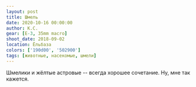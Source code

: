 ```yaml
---
layout: post
title: Шмель
date: 2020-10-16 00:00:00
author: К.С.
gear: [E-3, 35mm macro]
shoot_date: 2018-09-02
location: Ёльбаза
colors: ['190d00', '502900']
tags: [животные, насекомые, шмели]
---
```

Шмелики и жёлтые астровые -- всегда хорошее сочетание. Ну, мне так кажется.
